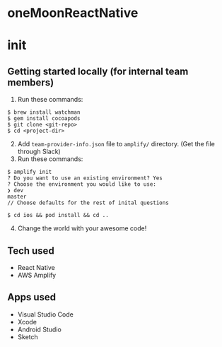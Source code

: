 # oneMoonReactNative

# init

## Getting started locally (for internal team members)

1. Run these commands:

```
$ brew install watchman
$ gem install cocoapods
$ git clone <git-repo>
$ cd <project-dir>

```

2. Add `team-provider-info.json` file to `amplify/` directory. (Get the file through Slack)
3. Run these commands:

```
$ amplify init
? Do you want to use an existing environment? Yes
? Choose the environment you would like to use:
❯ dev
master
// Choose defaults for the rest of inital questions

$ cd ios && pod install && cd ..
```

4. Change the world with your awesome code!

## Tech used

- React Native
- AWS Amplify

## Apps used

- Visual Studio Code
- Xcode
- Android Studio
- Sketch

